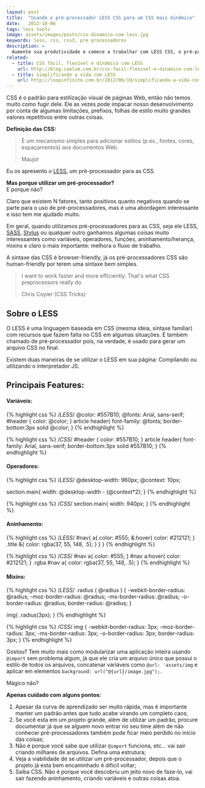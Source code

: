 ```yaml
---
layout: post
title:  "Usando o pré-processador LESS CSS para um CSS mais dinâmico"
date:   2013-10-06
tags: less tools
image: assets/images/posts/css-dinamico-com-less.jpg
keywords: less, css, css3, pre processadores
description: >
  Aumente sua produtividade e comece a trabalhar com LESS CSS, o pré-processador que é dinâmico, fácil e flexível para desenvolver suas Cascading Style Sheets.
related:
  - title: CSS fácil, flexível e dinâmico com LESS
    url: http://blog.caelum.com.br/css-facil-flexivel-e-dinamico-com-less/
  - title: Simplificando a vida com LESS
    url: http://loopinfinito.com.br/2012/06/19/simplificando-a-vida-com-less/
---
```

CSS é o padrão para estilização visual de páginas Web, então não temos muito como fugir dele. Ele as vezes pode impacar nosso desenvolvimento por conta de algumas limitações, prefixos, folhas de estilo muito grandes valores repetitivos entre outras coisas.

**Definição das CSS:**

> É um mecanismo simples para adicionar estilos (p.ex., fontes, cores, espaçamentos) aos documentos Web.
>
> Maujor

Eu os apresento o [LESS](http://lesscss.org/), um pré-processador para as CSS.

**Mas porque utilizar um pré-processador?** <br>
E porque não?

Claro que existem N fatores, tanto positivos quanto negativos quando se parte para o uso de pré-processadores, mas é uma abordagem interessante e isso tem me ajudado muito.

Em geral, quando utilizamos pré-processadores para as CSS, seja ele LESS, [SASS](http://sass-lang.com/), [Stylus](http://learnboost.github.io/stylus/) ou qualquer outro ganhamos algumas coisas muito interessantes como variáveis, operadores, funções, aninhamento/herança, mixins e claro o mais importante: melhora o fluxo de trabalho.

A sintaxe das CSS é browser-friendly, já os pré-processadores CSS são human-friendly por terem uma sintaxe bem simples.

> I want to work faster and more efficiently. That's what CSS preprocessors really do.
>
> Chris Coyier (CSS Tricks)

## Sobre o LESS
O LESS é uma linguagem baseada em CSS (mesma ideia, sintaxe familiar) com recursos que fazem falta no CSS em algumas situações. É também chamado de pré-processador pois, na verdade, é usado para gerar um arquivo CSS no final.

Existem duas maneiras de se utilizar o LESS em sua página: Compilando ou utilizando o interpretador JS.

## Principais Features:

#### Variáveis:
{% highlight css %}
/*LESS*/
@color: #557B10;
@fonts: Arial, sans-serif;
#header {
  color: @color;
}
article header{
  font-family: @fonts;
  border-bottom:3px solid @color;
}
{% endhighlight %}

{% highlight css %}
/*CSS*/
#header {
  color: #557B10;
}
article header{
  font-family: Arial, sans-serif;
  border-bottom:3px solid #557B10;
}
{% endhighlight %}

#### Operadores:
{% highlight css %}
/*LESS*/
@desktop-width: 960px;
@context: 10px;

section.main{
  width: @desktop-width - (@context*2);
}
{% endhighlight %}

{% highlight css %}
/*CSS*/
section.main{
  width: 940px;
}
{% endhighlight %}

#### Aninhamento:
{% highlight css %}
/*LESS*/
#nav{
  a{
    color: #555;
    &:hover{
       color: #212121;
    }
    .title &{
      color: rgba(37, 55, 148, .5);
    }
  }
}
{% endhighlight %}

{% highlight css %}
/*CSS*/
#nav a{
  color: #555;
}
#nav a:hover{
  color: #212121;
}
.rgba #nav a{
  color: rgba(37, 55, 148, .5);
}
{% endhighlight %}

#### Mixins:
{% highlight css %}
/*LESS*/
.radius ( @radius ) {
  -webkit-border-radius: @radius;
  -moz-border-radius: @radius;
  -ms-border-radius: @radius;
  -o-border-radius: @radius;
  border-radius: @radius;
}

img{
  .radius(3px);
}
{% endhighlight %}

{% highlight css %}
/*CSS*/
img {
  -webkit-border-radius: 3px;
  -moz-border-radius: 3px;
  -ms-border-radius: 3px;
  -o-border-radius: 3px;
  border-radius: 3px;
}
{% endhighlight %}

Gostou? Tem muito mais como modularizar uma aplicação inteira usando `@import` sem problema algum, já que ele cria um arquivo único que possui o estilo de todos os arquivos, concatenar variáveis como `@url: 'assets/img` e aplicar em elementos `background: url("@{url}/image.jpg");`.

Mágico não?

**Apenas cuidado com alguns pontos:**

1. Apesar da curva de aprendizado ser muito rápida, mas é importante manter um padrão antes que tudo acabe virando um completo caos;
2. Se você esta em um projeto grande, além de utilizar um padrão, procure documentar já que se alguem novo entrar no seu time além de não conhecer pré-processadores também pode ficar meio perdido no início das coisas;
3. Não é porque você sabe que utilizar `@import` funciona, etc... vai sair criando milhares de arquivos. Defina uma estrutura;
4. Veja a viabilidade de se utilizar um pré-processador, depois que o projeto já esta bem encaminhado é dificil voltar;
5. Saiba CSS. Não é porque você descobriu um jeito novo de faze-lo, vai sair fazendo aninhamento, criando variáveis e outras coisas atoa.
